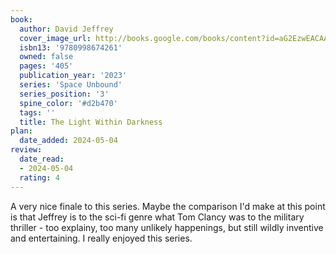 ```yaml
---
book:
  author: David Jeffrey
  cover_image_url: http://books.google.com/books/content?id=aG2EzwEACAAJ&printsec=frontcover&img=1&zoom=1&source=gbs_api
  isbn13: '9780998674261'
  owned: false
  pages: '405'
  publication_year: '2023'
  series: 'Space Unbound'
  series_position: '3'
  spine_color: '#d2b470'
  tags: ''
  title: The Light Within Darkness
plan:
  date_added: 2024-05-04
review:
  date_read:
  - 2024-05-04
  rating: 4
---
```

A very nice finale to this series. Maybe the comparison I'd make at this point is that Jeffrey is to the sci-fi genre what Tom Clancy was to the military thriller - too explainy, too many unlikely happenings, but still wildly inventive and entertaining. I really enjoyed this series.
